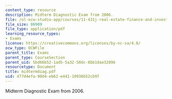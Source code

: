 ```yaml
---
content_type: resource
description: Midterm Diagnostic Exam from 2006.
file: /ol-ocw-studio-app/courses/11-431j-real-estate-finance-and-investment-fall-2006/d77d4efa90d4eb62e44110936b52cb97_midtermdiag.pdf
file_size: 86909
file_type: application/pdf
learning_resource_types:
- Exams
license: https://creativecommons.org/licenses/by-nc-sa/4.0/
ocw_type: OCWFile
parent_title: Exams
parent_type: CourseSection
parent_uid: 5bd66b52-1ad5-5a32-50dc-8bb1dae32896
resourcetype: Document
title: midtermdiag.pdf
uid: d77d4efa-90d4-eb62-e441-10936b52cb97
---
```

Midterm Diagnostic Exam from 2006.